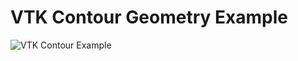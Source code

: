 # VTK Contour Geometry Example

![VTK Contour Example](../../../docs/content/examples/ContourGeometry.jpg)
